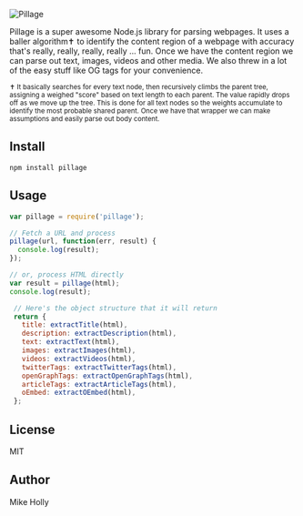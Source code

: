 ![Pillage](http://i.imgur.com/oaliSyP.jpg)

Pillage is a super awesome Node.js library for parsing webpages. It uses a baller
algorithm✝ to identify the content region of a webpage with accuracy that's really,
really, really, really ... fun. Once we have the content region we can parse out text,
images, videos and other media. We also threw in a lot of the easy stuff like OG tags
for your convenience.

<small>✝ It basically searches for every text node, then recursively climbs the parent tree, assigning a weighed "score" based on text length to each parent. The value rapidly drops off as we move up the tree. This is done for all text nodes so the weights accumulate to identify the most probable shared parent. Once we have that wrapper we can make assumptions and easily parse out body content.</small>

## Install

`npm install pillage`

## Usage

```js
var pillage = require('pillage');

// Fetch a URL and process
pillage(url, function(err, result) {
  console.log(result);
});

// or, process HTML directly
var result = pillage(html);
console.log(result);
 ```

```js
 // Here's the object structure that it will return
 return {
   title: extractTitle(html),
   description: extractDescription(html),
   text: extractText(html),
   images: extractImages(html),
   videos: extractVideos(html),
   twitterTags: extractTwitterTags(html),
   openGraphTags: extractOpenGraphTags(html),
   articleTags: extractArticleTags(html),
   oEmbed: extractOEmbed(html),
 };
```

## License

MIT

## Author

Mike Holly
